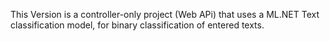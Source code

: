 This Version is a controller-only project (Web APi) that uses a ML.NET Text classification model, for binary classification of entered texts. 
